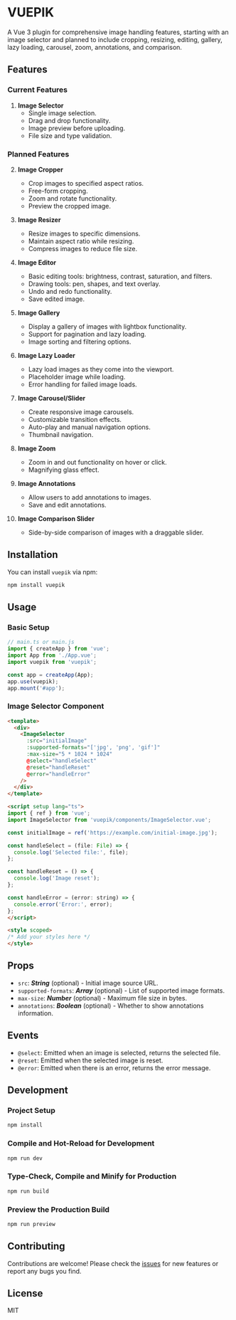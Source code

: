# VUEPIK

A Vue 3 plugin for comprehensive image handling features, starting with an image selector and planned to include cropping, resizing, editing, gallery, lazy loading, carousel, zoom, annotations, and comparison.

## Features

### Current Features

1. **Image Selector**
    - Single image selection.
    - Drag and drop functionality.
    - Image preview before uploading.
    - File size and type validation.

### Planned Features
2. **Image Cropper**
    - Crop images to specified aspect ratios.
    - Free-form cropping.
    - Zoom and rotate functionality.
    - Preview the cropped image.

3. **Image Resizer**
    - Resize images to specific dimensions.
    - Maintain aspect ratio while resizing.
    - Compress images to reduce file size.

4. **Image Editor**
    - Basic editing tools: brightness, contrast, saturation, and filters.
    - Drawing tools: pen, shapes, and text overlay.
    - Undo and redo functionality.
    - Save edited image.

5. **Image Gallery**
    - Display a gallery of images with lightbox functionality.
    - Support for pagination and lazy loading.
    - Image sorting and filtering options.

6. **Image Lazy Loader**
    - Lazy load images as they come into the viewport.
    - Placeholder image while loading.
    - Error handling for failed image loads.

7. **Image Carousel/Slider**
    - Create responsive image carousels.
    - Customizable transition effects.
    - Auto-play and manual navigation options.
    - Thumbnail navigation.

8. **Image Zoom**
    - Zoom in and out functionality on hover or click.
    - Magnifying glass effect.

9. **Image Annotations**
    - Allow users to add annotations to images.
    - Save and edit annotations.

10. **Image Comparison Slider**
    - Side-by-side comparison of images with a draggable slider.

## Installation

You can install `vuepik` via npm:

```bash
npm install vuepik
```
## Usage

### Basic Setup

```javascript
// main.ts or main.js
import { createApp } from 'vue';
import App from './App.vue';
import vuepik from 'vuepik';

const app = createApp(App);
app.use(vuepik);
app.mount('#app');
```

### Image Selector Component

```html
<template>
  <div>
    <ImageSelector
      :src="initialImage"
      :supported-formats="['jpg', 'png', 'gif']"
      :max-size="5 * 1024 * 1024"
      @select="handleSelect"
      @reset="handleReset"
      @error="handleError"
    />
  </div>
</template>

<script setup lang="ts">
import { ref } from 'vue';
import ImageSelector from 'vuepik/components/ImageSelector.vue';

const initialImage = ref('https://example.com/initial-image.jpg');

const handleSelect = (file: File) => {
  console.log('Selected file:', file);
};

const handleReset = () => {
  console.log('Image reset');
};

const handleError = (error: string) => {
  console.error('Error:', error);
};
</script>

<style scoped>
/* Add your styles here */
</style>
```

## Props

- `src`: ***String*** (optional) - Initial image source URL.
- `supported-formats`: ***Array*** (optional) - List of supported image formats.
- `max-size`: ***Number*** (optional) - Maximum file size in bytes.
- `annotations`: ***Boolean*** (optional) - Whether to show annotations information.

## Events

- `@select`: Emitted when an image is selected, returns the selected file.
- `@reset`: Emitted when the selected image is reset.
- `@error`: Emitted when there is an error, returns the error message.

## Development

### Project Setup

```bash
npm install
```

### Compile and Hot-Reload for Development

```bash
npm run dev
```

### Type-Check, Compile and Minify for Production

```bash
npm run build
```

### Preview the Production Build

```bash
npm run preview
```

## Contributing

Contributions are welcome! Please check the [issues](https://github.com/medelm1/vuepik/issues) for new features or report any bugs you find.

## License

MIT